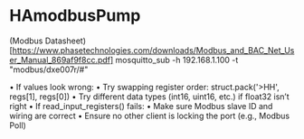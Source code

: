 # HAmodbusPump
(Modbus Datasheet)[https://www.phasetechnologies.com/downloads/Modbus_and_BAC_Net_User_Manual_869af9f8cc.pdf]
mosquitto_sub -h 192.168.1.100 -t "modbus/dxe007r/#"

•	If values look wrong:
	•	Try swapping register order: struct.pack('>HH', regs[1], regs[0])
	•	Try different data types (int16, uint16, etc.) if float32 isn’t right
	•	If read_input_registers() fails:
	•	Make sure Modbus slave ID and wiring are correct
	•	Ensure no other client is locking the port (e.g., Modbus Poll)